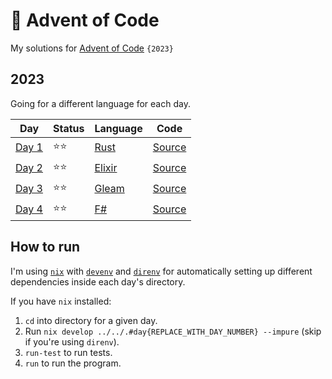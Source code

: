 # 🎄 Advent of Code

My solutions for [Advent of Code](https://adventofcode.com) `{2023}`

## 2023

Going for a different language for each day.

| Day                                          | Status | Language                                        | Code                               |
| -------------------------------------------- | ------ | ----------------------------------------------- | ---------------------------------- |
| [Day 1](https://adventofcode.com/2023/day/1) | ⭐️⭐️ | [Rust](https://github.com/rust-lang/rust)       | [Source](2023/day1/src/day1.rs)    |
| [Day 2](https://adventofcode.com/2023/day/2) | ⭐️⭐️ | [Elixir](https://github.com/elixir-lang/elixir) | [Source](2023/day2/lib/day2.ex)    |
| [Day 3](https://adventofcode.com/2023/day/3) | ⭐️⭐️ | [Gleam](https://github.com/gleam-lang/gleam)    | [Source](2023/day3/src/day3.gleam) |
| [Day 4](https://adventofcode.com/2023/day/4) | ⭐️⭐️ | [F#](https://github.com/dotnet/fsharp/)         | [Source](2023/day4/Program.fs)     |

## How to run

I'm using [`nix`](https://nixos.org) with [`devenv`](https://devenv.sh) and [`direnv`](https://direnv.net) for automatically setting up different dependencies inside each day's directory.

If you have `nix` installed:

1. `cd` into directory for a given day.
2. Run `nix develop ../../.#day{REPLACE_WITH_DAY_NUMBER} --impure` (skip if you're using `direnv`).
3. `run-test` to run tests.
4. `run` to run the program.
